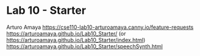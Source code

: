 # Lab 10 - Starter

Arturo Amaya
https://cse110-lab10-arturoamaya.canny.io/feature-requests
https://arturoamaya.github.io/Lab10_Starter/ (or https://arturoamaya.github.io/Lab10_Starter/index.html)
https://arturoamaya.github.io/Lab10_Starter/speechSynth.html